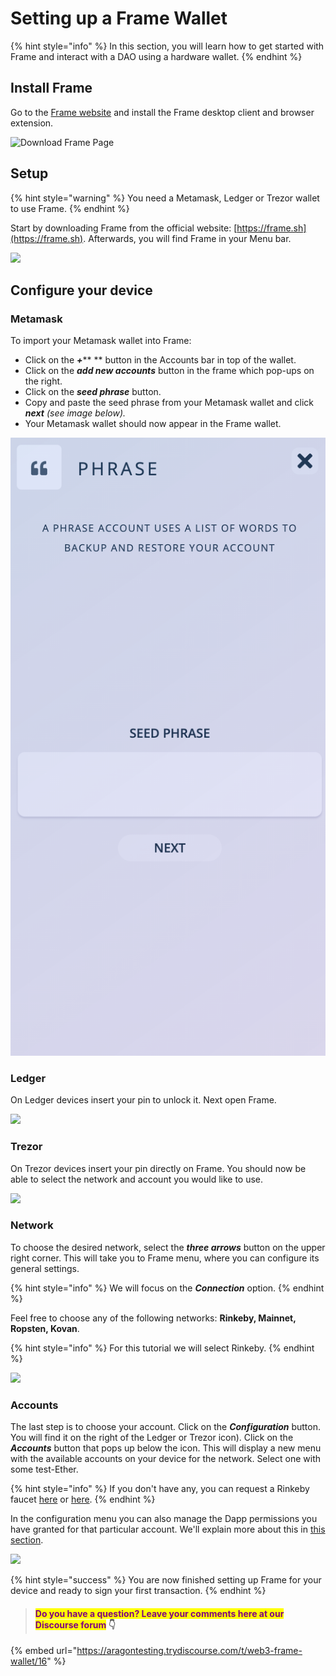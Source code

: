 # Setting up a Frame Wallet

{% hint style="info" %}
In this section, you will learn how to get started with Frame and interact with a DAO using a hardware wallet.
{% endhint %}

## **Install Frame**

Go to the [Frame website](https://frame.sh) and install the Frame desktop client and browser extension.

![Download Frame Page](https://d33v4339jhl8k0.cloudfront.net/docs/assets/5c98a4fe0428633d2cf3fcf7/images/5d8bcfb504286364bc8f9089/file-RW9LeLOUHS.png)

## Setup

{% hint style="warning" %}
You need a Metamask, Ledger or Trezor wallet to use Frame.&#x20;
{% endhint %}

Start by downloading Frame from the official website: [https://frame.sh](https://frame.sh). Afterwards, you will find Frame in your Menu bar.

![](https://hack.aragon.org/docs/assets/frame/frame-intro.gif)

## Configure your device <a href="#configure-your-device" id="configure-your-device"></a>

### **Metamask**

To import your Metamask wallet into Frame:

* Click on the _**+**_** ** button in the Accounts bar in top of the wallet.
* Click on the _**add new accounts**_ button in the frame which pop-ups on the right.
* Click on the _**seed phrase**_ button.
* Copy and paste the seed phrase from your Metamask wallet and click _**next** (see image below)._
* Your Metamask wallet should now appear in the Frame wallet.

![](<../../.gitbook/assets/Screenshot 2022-02-23 at 17.04.36.png>)

### **Ledger**

On Ledger devices insert your pin to unlock it. Next open Frame.

![](https://hack.aragon.org/docs/assets/frame/frame-ledger.gif)

### **Trezor**

On Trezor devices insert your pin directly on Frame. You should now be able to select the network and account you would like to use.



![](https://hack.aragon.org/docs/assets/frame/frame-trezor.gif)

### **Network**

To choose the desired network, select the _**three arrows**_ button on the upper right corner. This will take you to Frame menu, where you can configure its general settings.&#x20;

{% hint style="info" %}
We will focus on the _**Connection**_ option.&#x20;
{% endhint %}

Feel free to choose any of the following networks: **Rinkeby, Mainnet, Ropsten, Kovan**.

{% hint style="info" %}
For this tutorial we will select Rinkeby.
{% endhint %}

![](https://hack.aragon.org/docs/assets/frame/frame-app-menu.gif)

### **Accounts**

The last step is to choose your account. Click on the _**Configuration**_ button. You will find it on the right of the Ledger or Trezor icon). Click on the _**Accounts**_ button that pops up below the icon. This will display a new menu with the available accounts on your device for the network. Select one with some test-Ether.

{% hint style="info" %}
&#x20;If you don't have any, you can request a Rinkeby faucet [here](https://faucet.rinkeby.io) or [here](https://faucets.chain.link/rinkeby).
{% endhint %}

In the configuration menu you can also manage the Dapp permissions you have granted for that particular account. We'll explain more about this in [this section](../../developers/tools/guides/signers/frame.md).

![](https://hack.aragon.org/docs/assets/frame/frame-accounts.gif)

{% hint style="success" %}
You are now finished setting up Frame for your device and ready to sign your first transaction.
{% endhint %}

> #### <mark style="color:purple;">Do you have a question? Leave your comments here at our Discourse forum</mark> 👇

{% embed url="https://aragontesting.trydiscourse.com/t/web3-frame-wallet/16" %}
